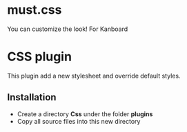 # must.css
You can customize the look! For Kanboard

CSS plugin
=====================

This plugin add a new stylesheet and override default styles.

Installation
------------

- Create a directory **Css** under the folder **plugins**
- Copy all source files into this new directory
